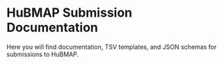 # HuBMAP Submission Documentation

Here you will find documentation, TSV templates, and JSON schemas
for submissions to HuBMAP.
